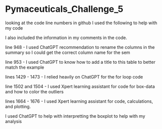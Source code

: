# Pymaceuticals_Challenge_5

looking at the code line numbers in github I used the following to help with my code

I also included the information in my comments in the code.

line 948 - I used ChatGPT recommendation to rename the columns in the summary
so I could get the correct column name for the sem

line 953 - I used ChatGPT to know how to add a title to this table to better match the example

lines 1429 - 1473 - I relied heavily on ChatGPT for the for loop code

line 1502 and 1504 - I used Xpert learning assistant for code for box-data and how to color the outliers

lines 1664 - 1676 - I used Xpert learning assistant for code, calculations, and plotting. 

I used ChatGPT to help with interpretting the boxplot to help with my analysis
